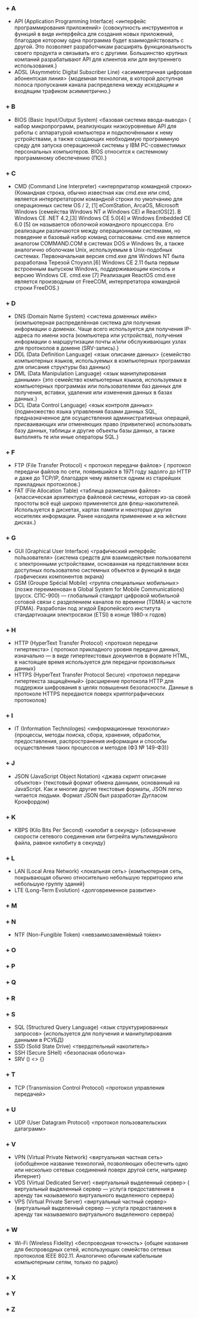 ### + A ###
- API  (Application Programming Interface)  <интерфейс программирования приложений> {совокупность инструментов и функций в виде интерфейса для создания новых приложений, благодаря которому одна программа будет взаимодействовать с другой. Это позволяет разработчикам расширять функциональность своего продукта и связывать его с другими. Большинство крупных компаний разрабатывают API для клиентов или для внутреннего использования.}
- ADSL (Asymmetric Digital Subscriber Line) <асимметричная цифровая абонентская линия> {модемная технология, в которой доступная полоса пропускания канала распределена между исходящим и входящим трафиком асимметрично.}
### + B ###
- BIOS  (Basic Input/Output System)  <базовая система ввода-вывода> { набор микропрограмм, реализующих низкоуровневые API для работы с аппаратурой компьютера и подключёнными к нему устройствами, а также создающих необходимую программную среду для запуска операционной системы у IBM PC-совместимых персональных компьютеров. BIOS относится к системному программному обеспечению (ПО).}
### + C ###
- CMD (Сommand Line Interpreter) <интерпритатор командной строки> {Командная строка, обычно известная как cmd.exe или cmd, является интерпретатором командной строки по умолчанию для операционных систем OS / 2, [1] eComStation, ArcaOS, Microsoft Windows (семейства Windows NT и Windows CE) и ReactOS[2]. В Windows CE .NET 4.2,[3] Windows CE 5.0[4] и Windows Embedded CE 6.0 [5] он называется оболочкой командного процессора. Его реализации различаются между операционными системами, но поведение и базовый набор команд согласованы. cmd.exe является аналогом COMMAND.COM в системах DOS и Windows 9x, а также аналогично оболочкам Unix, используемым в Unix-подобных системах. Первоначальная версия cmd.exe для Windows NT была разработана Терезой Стоуэлл.[6] Windows CE 2.11 была первым встроенным выпуском Windows, поддерживающим консоль и версию Windows CE. cmd.exe [7] Реализация ReactOS cmd.exe является производным от FreeCOM, интерпретатора командной строки FreeDOS.}

### + D ###
- DNS (Domain Name System) <система доменных имён> {компьютерная распределённая система для получения информации о доменах. Чаще всего используется для получения IP-адреса по имени хоста (компьютера или устройства), получения информации о маршрутизации почты и/или обслуживающих узлах для протоколов в домене (SRV-запись).}
- DDL (Data Definition Language) <язык описание данных> {семейство компьютерных языков, используемых в компьютерных программах для описания структуры баз данных}
- DML (Data Manipulation Language) <язык манипулирования данными> {это семейство компьютерных языков, используемых в компьютерных программах или пользователями баз данных для получения, вставки, удаления или изменения данных в базах данных.}
- DCL (Data Control Language) <язык контроля данных> {подмножество языка управления базами данных SQL, предназначенное для осуществления административных операций, присваивающих или отменяющих право (привилегию) использовать базу данных, таблицы и другие объекты базы данных, а также выполнять те или иные операторы SQL.}
### + F ###
- FTP (File Transfer Protocol) < протокол передачи файлов> { протокол передачи файлов по сети, появившийся в 1971 году задолго до HTTP и даже до TCP/IP, благодаря чему является одним из старейших прикладных протоколов.}
- FAT (File Allocation Table) <таблица размещения файлов> {классическая архитектура файловой системы, которая из-за своей простоты всё ещё широко применяется для флеш-накопителей. Используется в дискетах, картах памяти и некоторых других носителях информации. Ранее находила применение и на жёстких дисках.}
### + G ### 
- GUI  (Graphical User Interface)  <графи́ческий интерфе́йс по́льзователя> {система средств для взаимодействия пользователя с электронными устройствами, основанная на представлении всех доступных пользователю системных объектов и функций в виде графических компонентов экрана}
- GSM (Groupe Spécial Mobile) <группа специальных мобильных> {позже переименован в Global System for Mobile Communications) (русск. СПС-900) — глобальный стандарт цифровой мобильной сотовой связи с разделением каналов по времени (TDMA) и частоте (FDMA). Разработан под эгидой Европейского института стандартизации электросвязи (ETSI) в конце 1980-х годов}
### + H ###
- HTTP   (HyperText Transfer Protocol)   <протокол передачи гипертекста> { протокол прикладного уровня передачи данных, изначально — в виде гипертекстовых документов в формате HTML, в настоящее время используется для передачи произвольных данных}
- HTTPS   (HyperText Transfer Protocol Secure)  <протокол передачи гипертекста защищённый> {расширение протокола HTTP для поддержки шифрования в целях повышения безопасности. Данные в протоколе HTTPS передаются поверх криптографических протоколов}
### + I ###
- IT (Information Technologes) <информационные технологии> {процессы, методы поиска, сбора, хранения, обработки, предоставления, распространения информации и способы осуществления таких процессов и методов (ФЗ № 149-ФЗ)}
### + J ###
- JSON (JavaScript Object Notation) <джава скрипт описание объектов> {текстовый формат обмена данными, основанный на JavaScript. Как и многие другие текстовые форматы, JSON легко читается людьми. Формат JSON был разработан Дугласом Крокфордом}
### + K ###
- KBPS (Kilo Bits Per Second) <килобит в секунду> {обозначение скорости сетевого соединения или битрейта мультимедийного файла, равное килобиту в секунду}
### + L ###
- LAN  (Local Area Network)   <локальная сеть> {компьютерная сеть, покрывающая обычно относительно небольшую территорию или небольшую группу зданий}
- LTE (Long-Term Evolution) <долговременное развитие>
### + M ###
### + N ###
- NTF (Non-Fungible Token) <невзаимозаменя́емый то́кен>
### + O ###
### + P ###
### + Q ###
### + R ###
### + S ###
- SQL (Structured Query Language) <язык структурированных запросов> {используется для получения и манипулирования данными в РСУБД}
- SSD (Solid State Drive) <твердотельный накопитель>
- SSH (Secure SHell) <безопасная оболочка>
- SRV () <> {}
### + T ###
- TCP (Transmission Control Protocol) <протокол управления передачей>
### + U ###
- UDP (User Datagram Protocol) <протокол пользовательских датаграмм>
### + V ###
- VPN  (Virtual Private Network)  <виртуальная частная сеть> {обобщённое название технологий, позволяющих обеспечить одно или несколько сетевых соединений поверх другой сети, например Интернет}
- VDS  (Virtual Dedicated Server) <виртуальный выделенный сервер> { виртуальный выделенный сервер — услуга предоставления в аренду так называемого виртуального выделенного сервера}
- VPS  (Virtual Private Server) <виртуальный частный сервер> {виртуальный выделенный сервер — услуга предоставления в аренду так называемого виртуального выделенного сервера}
### + W ###
- Wi-Fi (Wireless Fidelity) <беспроводная точность> {общее название для беспроводных сетей, использующих семейство сетевых протоколов IEEE 802.11. Аналогично обычным кабельным компьютерным сетям, только по радио}
### + X ###
### + Y ###
### + Z ###
